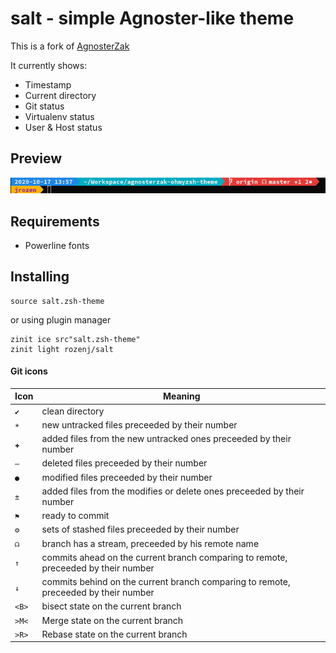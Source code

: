 # salt - simple Agnoster-like theme
This is a fork of [AgnosterZak](https://github.com/zakaziko99/agnosterzak-ohmyzsh-theme)

It currently shows:
- Timestamp
- Current directory
- Git status
- Virtualenv status
- User & Host status

## Preview
![Preview](img/prompt.png)


## Requirements
 - Powerline fonts

## Installing

```shell script
source salt.zsh-theme
```

or using plugin manager 

```shell script
zinit ice src"salt.zsh-theme"
zinit light rozenj/salt
```

#### Git icons
|Icon|Meaning
|----|-------|
|`✔`|clean directory
|`☀`|new untracked files preceeded by their number
|`✚`|added files from the new untracked ones preceeded by their number
|`‒`|deleted files preceeded by their number
|`●`|modified files preceeded by their number
|`±`|added files from the modifies or delete ones preceeded by their number
|`⚑`|ready to commit
|`⚙`|sets of stashed files preceeded by their number
|`☊`|branch has a stream, preceeded by his remote name
|`↑`|commits ahead on the current branch comparing to remote, preceeded by their number
|`↓`|commits behind on the current branch comparing to remote, preceeded by their number
|`<B>`|bisect state on the current branch
|`>M<`|Merge state on the current branch
|`>R>`|Rebase state on the current branch
